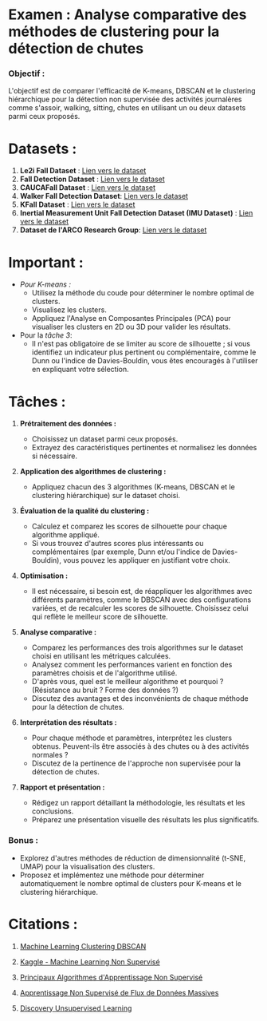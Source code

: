 # Examen : Analyse comparative des méthodes de clustering pour la détection de chutes

### Objectif :
L'objectif est de comparer l'efficacité de K-means, DBSCAN et le clustering hiérarchique pour la détection non supervisée des activités journalères comme s'assoir, walking, sitting, chutes en utilisant un ou deux datasets parmi ceux proposés.

# Datasets :

1. **Le2i Fall Dataset** : [Lien vers le dataset](https://www.kaggle.com/datasets/tuyenldvn/falldataset-imvia)
2. **Fall Detection Dataset** : [Lien vers le dataset](https://www.kaggle.com/datasets/uttejkumarkandagatla/fall-detection-dataset)
3. **CAUCAFall Dataset** : [Lien vers le dataset](https://data.mendeley.com/datasets/7w7fccy7ky/4)
4. **Walker Fall Detection Dataset**: [Lien vers le dataset](https://www.kaggle.com/datasets/antonygarciag/walker-fall-detection)
5. **KFall Dataset** : [Lien vers le dataset](https://sites.google.com/view/kfalldataset)
6. **Inertial Measurement Unit Fall Detection Dataset (IMU Dataset)** : [Lien vers le dataset](https://www.frdr-dfdr.ca/repo/dataset/6998d4cd-bd13-4776-ae60-6d80221e0365)
7. **Dataset de l'ARCO Research Group**:  [Lien vers le dataset](https://arcoresearch.com/2021/04/16/dataset-for-fall-detection/)

# Important :
- *Pour K-means :*
  - Utilisez la méthode du coude pour déterminer le nombre optimal de clusters.
  - Visualisez les clusters.
  - Appliquez l'Analyse en Composantes Principales (PCA) pour visualiser les clusters en 2D ou 3D pour valider les résultats.
- Pour la *tâche 3*:
  - Il n'est pas obligatoire de se limiter au score de silhouette ; si vous identifiez un indicateur plus pertinent ou complémentaire, comme le Dunn ou l'indice de Davies-Bouldin, vous êtes encouragés à l'utiliser en expliquant votre sélection.

# Tâches :

1. **Prétraitement des données :**
   - Choisissez un dataset parmi ceux proposés.
   - Extrayez des caractéristiques pertinentes et normalisez les données si nécessaire.

2. **Application des algorithmes de clustering :**
   - Appliquez chacun des 3 algorithmes (K-means, DBSCAN et le clustering hiérarchique) sur le dataset choisi.

3. **Évaluation de la qualité du clustering :**
   - Calculez et comparez les scores de silhouette pour chaque algorithme appliqué.
   - Si vous trouvez d'autres scores plus intéressants ou complémentaires (par exemple, Dunn et/ou l'indice de Davies-Bouldin), vous pouvez les appliquer en justifiant votre choix.

4. **Optimisation :**
   - Il est nécessaire, si besoin est, de réappliquer les algorithmes avec différents paramètres, comme le DBSCAN avec des configurations variées, et de recalculer les scores de silhouette. Choisissez celui qui reflète le meilleur score de silhouette.

5. **Analyse comparative :**
   - Comparez les performances des trois algorithmes sur le dataset choisi en utilisant les métriques calculées.
   - Analysez comment les performances varient en fonction des paramètres choisis et de l'algorithme utilisé.
   - D'après vous, quel est le meilleur algorithme et pourquoi ? (Résistance au bruit ? Forme des données ?)
   - Discutez des avantages et des inconvénients de chaque méthode pour la détection de chutes.

6. **Interprétation des résultats :**
   - Pour chaque méthode et paramètres, interprétez les clusters obtenus. Peuvent-ils être associés à des chutes ou à des activités normales ?
   - Discutez de la pertinence de l'approche non supervisée pour la détection de chutes.

7. **Rapport et présentation :**
   - Rédigez un rapport détaillant la méthodologie, les résultats et les conclusions.
   - Préparez une présentation visuelle des résultats les plus significatifs.

### Bonus :
   - Explorez d'autres méthodes de réduction de dimensionnalité (t-SNE, UMAP) pour la visualisation des clusters.
   - Proposez et implémentez une méthode pour déterminer automatiquement le nombre optimal de clusters pour K-means et le clustering hiérarchique.

# Citations :

1. [Machine Learning Clustering DBSCAN](https://datascientest.com/machine-learning-clustering-dbscan)
  
3. [Kaggle - Machine Learning Non Supervisé](https://www.kaggle.com/code/zoupet/machine-learning-non-supervis-correction)
   
5. [Principaux Algorithmes d'Apprentissage Non Supervisé](https://fr.linedata.com/principaux-algorithmes-dapprentissage-non-supervise)
   
7. [Apprentissage Non Supervisé de Flux de Données Massives](https://www.researchgate.net/publication/333772967_Apprentissage_non_supervise_de_flux_de_donnees_massives_application_aux_Big_Data_d%27assurance)
   
9. [Discovery Unsupervised Learning](https://fr.mathworks.com/discovery/unsupervised-learning.html)

